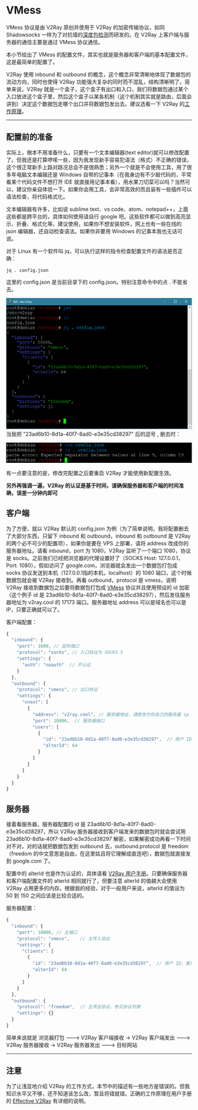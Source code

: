 # VMess

VMess 协议是由 V2Ray 原创并使用于 V2Ray 的加密传输协议，如同 Shadowsocks 一样为了对抗墙的[深度包检测](https://zh.wikipedia.org/wiki/%E6%B7%B1%E5%BA%A6%E5%8C%85%E6%A3%80%E6%B5%8B)而研发的。在 V2Ray 上客户端与服务器的通信主要是通过 VMess 协议通信。

本小节给出了 VMess 的配置文件，其实也就是服务器和客户端的基本配置文件，这是最简单的配置了。

V2Ray 使用 inbound 和 outbound 的概念，这个概念非常清晰地体现了数据包的流动方向，同时也使得 V2Ray 功能强大复杂的同时而不混乱，结构清晰明了。简单来说，V2Ray 就是一个盒子，这个盒子有出口和入口，我们将数据包通过某个入口放进这个盒子里，然后这个盒子以某各机制（这个机制其实就是路由，后面会讲到）决定这个数据包走哪个出口并将数据包发出去。建议选看一下 V2Ray 的[工作原理](https://www.v2ray.com/chapter_01/internal.html)。

-------
## 配置前的准备
实际上，根本不用准备什么，只要有一个文本编辑器(text editor)就可以修改配置了。但我还是打算啰嗦一些，因为我发现新手容易犯语法（格式）不正确的错误，这个很正常新手上路对路况总会不是很熟悉；另外一个就是不会使用工具，用了很多年电脑文本编辑还是 Windows 自带的记事本（在我身边有不少敲代码的，平常看某个代码文件不想打开 IDE 就直接用记事本看），用水果刀切菜可以吗？当然可以，建议你亲自体验一下。如果你会用工具，会非常高效的而且装有一些插件可以语法检查，将代码格式化。

文本编辑器有许多，比如说 sublime text、vs code、atom、notepad++，上面这些都是跨平台的，具体如何使用请自行 google 吧。这些软件都可以做到高亮显示、折叠、格式化等，建议使用，如果你不想安装软件，网上也有一些在线的 json 编辑器，还自动检查语法。如果你非要用 Windows 的记事本我也无话可说。

对于 Linux 有一个软件叫 jq，可以执行这样的指令检查配置文件的语法是否正确：
```
jq . config.json
```
这里的 config.json 是当前目录下的 config.json。特别注意命令中的点 . 不能省去。

![](/base_config/jqdemo.png)
当我把 "23ad6b10-8d1a-40f7-8ad0-e3e35cd38297" 后的逗号 , 删去时：

![](/base_config/jqerror.png)


有一点要注意的是，修改完配置之后要重启 V2Ray 才能使用新配置生效。

**另外再强调一遍，V2Ray 的认证是基于时间，请确保服务器和客户端的时间准确，误差一分钟内即可**

## 客户端
为了方便，就以 V2Ray 默认的 config.json 为例（为了简单说明，我将配置删去了大部分东西，只留下 inbound 和 outbound，inbound 和 outbound 是 V2Ray 的两个必不可少的配置项），如果你是要在 VPS 上部署，请将 address 改成你的服务器地址。请看 inbound，port 为 1080，V2Ray 监听了一个端口 1080，协议是 socks。之前我们已经把浏览器的代理设置好了（SOCKS Host: 127.0.0.1，Port: 1080），假如访问了 google.com，浏览器就会发出一个数据包打包成 socks 协议发送到本机（127.0.0.1指的本机，localhost）的 1080 端口，这个时候数据包就会被 V2Ray 接收到。再看 outbound，protocol 是 vmess，说明 V2Ray 接收到数据包之后要将数据包打包成 [VMess](https://www.v2ray.com/chapter_03/01_effective.html#vmess-%E5%8D%8F%E8%AE%AE) 协议并且使用预设的 id 加密（这个例子 id 是 23ad6b10-8d1a-40f7-8ad0-e3e35cd38297），然后发往服务器地址为 v2ray.cool 的 17173 端口。服务器地址 address 可以是域名也可以是 IP，只要正确就可以了。

客户端配置：
```javascript
{
  "inbound": {
    "port": 1080, // 监听端口
    "protocol": "socks", // 入口协议为 SOCKS 5
    "settings": {
      "auth": "noauth"  // 不认证
    }
  },
  "outbound": {
    "protocol": "vmess", // 出口协议
    "settings": {
      "vnext": [
        {
          "address": "v2ray.cool", // 服务器地址，请修改为你自己的服务器 ip 或域名
          "port": 10086,  // 服务器端口
          "users": [
            {
              "id": "23ad6b10-8d1a-40f7-8ad0-e3e35cd38297",  // 用户 ID，须与服务器端配置相同
              "alterId": 64
            }
          ]
        }
      ]
    }
  }
}
```

## 服务器
接着看服务器，服务器配置的 id 是 23ad6b10-8d1a-40f7-8ad0-e3e35cd38297，所以 V2Ray 服务器接收到客户端发来的数据包时就会尝试用 23ad6b10-8d1a-40f7-8ad0-e3e35cd38297 解密，如果解密成功再看一下时间对不对，对的话就把数据包发到 outbound 去，outbound.protocol 是 freedom（freedom 的中文意思是自由，在这里姑且将它理解成直连吧），数据包就直接发到 google.com 了。

配置中的 alterId 也是作为认证的，具体请看 [V2Ray 用户手册](https://www.v2ray.com/chapter_03/01_effective.html#alterid)。只要确保服务器和客户端配置文件的 alterId 相同就行了，但要注意 alterId 的值越大会使用 V2Ray 占用更多的内存。根据我的经验，对于一般用户来说，alterId 的值设为 50 到 150 之间应该是比较合适的。

服务器配置：
```javascript
{
  "inbound": {
    "port": 10086, // 主端口
    "protocol": "vmess",    // 主传入协议
    "settings": {
      "clients": [
        {
          "id": "23ad6b10-8d1a-40f7-8ad0-e3e35cd38297",  // 用户 ID，客户端须使用相同的 ID 才可以中转流量
          "alterId": 64
        }
      ]
    }
  },
  "outbound": {
    "protocol": "freedom",  // 主传出协议，参见协议列表
    "settings": {}
  }
}
```

简单来说就是 浏览器打包 ---> V2Ray 客户端接收 -> V2Ray 客户端发出 --->  V2Ray 服务器接收 -> V2Ray 服务器发出 ---> 目标网站

--------
## 注意
为了让浅显地介绍 V2Ray 的工作方式，本节中的描述有一些地方是错误的。但我知识水平又不够，还不知道该怎么改，暂且将错就错。正确的工作原理在用户手册的 [Effective V2Ray](https://www.v2ray.com/chapter_03/01_effective.html) 有详细的说明。
